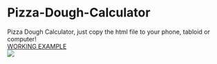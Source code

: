 # Pizza-Dough-Calculator
Pizza Dough Calculator, just copy the html file to your phone, tabloid or computer!<br/>
<a href="https://raycolt.github.io/Pizza-Dough-Calculator">WORKING EXAMPLE</a><br/>
<img src='[https://github.com/RayColt/Pizza-Bread-Calculator/blob/main/image/Screenshot%202022-06-08.jpg](https://github.com/RayColt/Pizza-Dough-Calculator/blob/main/image/pdc.jpg'/>
